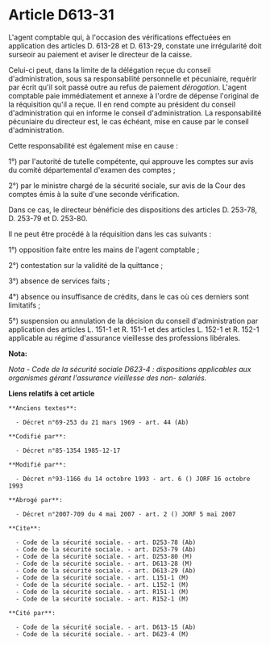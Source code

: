 # Article D613-31

L'agent comptable qui, à l'occasion des vérifications effectuées en application des articles D. 613-28 et D. 613-29, constate
une irrégularité doit surseoir au paiement et aviser le directeur de la caisse. 

Celui-ci peut, dans la limite de la délégation reçue du conseil d'administration, sous sa responsabilité personnelle et
pécuniaire, requérir par écrit qu'il soit passé outre au refus de paiement *dérogation*. L'agent comptable paie immédiatement
et annexe à l'ordre de dépense l'original de la réquisition qu'il a reçue. Il en rend compte au président du conseil
d'administration qui en informe le conseil d'administration. La responsabilité pécuniaire du directeur est, le cas échéant,
mise en cause par le conseil d'administration. 

Cette responsabilité est également mise en cause : 

1°) par l'autorité de tutelle compétente, qui approuve les comptes sur avis du comité départemental d'examen des comptes ; 

2°) par le ministre chargé de la sécurité sociale, sur avis de la Cour des comptes émis à la suite d'une seconde
vérification. 

Dans ce cas, le directeur bénéficie des dispositions des articles D. 253-78, D. 253-79 et D. 253-80. 

Il ne peut être procédé à la réquisition dans les cas suivants :

1°) opposition faite entre les mains de l'agent comptable ; 

2°) contestation sur la validité de la quittance ; 

3°) absence de services faits ; 

4°) absence ou insuffisance de crédits, dans le cas où ces derniers sont limitatifs ; 

5°) suspension ou annulation de la décision du conseil d'administration par application des articles L. 151-1 et R. 151-1 et
des articles L. 152-1 et R. 152-1 applicable au régime d'assurance vieillesse des professions libérales.

**Nota:**

*Nota - Code de la sécurité sociale D623-4 : dispositions applicables aux organismes gérant l'assurance vieillesse des non-
salariés.*

**Liens relatifs à cet article**

	**Anciens textes**:

	  - Décret n°69-253 du 21 mars 1969 - art. 44 (Ab)

	**Codifié par**:

	  - Décret n°85-1354 1985-12-17

	**Modifié par**:

	  - Décret n°93-1166 du 14 octobre 1993 - art. 6 () JORF 16 octobre 1993

	**Abrogé par**:

	  - Décret n°2007-709 du 4 mai 2007 - art. 2 () JORF 5 mai 2007

	**Cite**:

	  - Code de la sécurité sociale. - art. D253-78 (Ab)
	  - Code de la sécurité sociale. - art. D253-79 (Ab)
	  - Code de la sécurité sociale. - art. D253-80 (M)
	  - Code de la sécurité sociale. - art. D613-28 (M)
	  - Code de la sécurité sociale. - art. D613-29 (Ab)
	  - Code de la sécurité sociale. - art. L151-1 (M)
	  - Code de la sécurité sociale. - art. L152-1 (M)
	  - Code de la sécurité sociale. - art. R151-1 (M)
	  - Code de la sécurité sociale. - art. R152-1 (M)

	**Cité par**:

	  - Code de la sécurité sociale. - art. D613-15 (Ab)
	  - Code de la sécurité sociale. - art. D623-4 (M)
